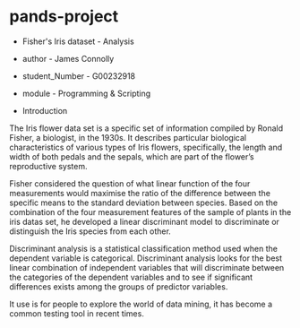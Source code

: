 # pands-project
* Fisher's Iris dataset - Analysis
* author - James Connolly
* student_Number - G00232918
* module - Programming & Scripting

* Introduction

The Iris flower data set is a specific set of information compiled by Ronald Fisher, a biologist, in the 1930s. It describes particular biological characteristics of various types of Iris flowers, specifically, the length and width of both pedals and the sepals, which are part of the flower’s reproductive system.

Fisher considered the question of what linear function of the four measurements would maximise the ratio of the difference between the specific means to the standard deviation between species. Based on the combination of the four measurement features of the sample of plants in the iris datas set, he developed a linear discriminant model to discriminate or distinguish the Iris species from each other.

Discriminant analysis is a statistical classification method used when the dependent variable is categorical. Discriminant analysis looks for the best linear combination of independent variables that will discriminate between the categories of the dependent variables and to see if significant differences exists among the groups of predictor variables. 

It use is for people to explore the world of data mining, it has become a common testing tool in recent times. 
